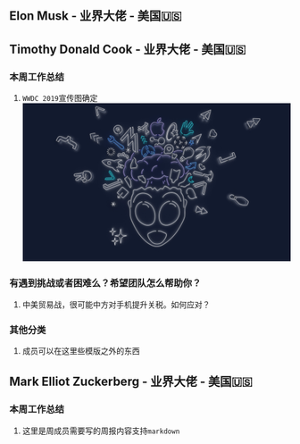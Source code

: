 ## Elon Musk - 业界大佬 - 美国🇺🇸

## Timothy Donald Cook - 业界大佬 - 美国🇺🇸

### 本周工作总结

1. `WWDC 2019`宣传图确定
![wwdc](images/wwdc.png)


### 有遇到挑战或者困难么？希望团队怎么帮助你？

1. 中美贸易战，很可能中方对手机提升关税。如何应对？


### 其他分类

1. 成员可以在这里些模版之外的东西


## Mark Elliot Zuckerberg - 业界大佬 - 美国🇺🇸

### 本周工作总结

1. 这里是周成员需要写的周报内容支持`markdown`


